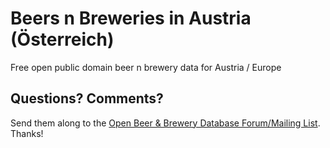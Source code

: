 # Beers n Breweries in Austria (Österreich)


Free open public domain beer n brewery data for Austria / Europe


## Questions? Comments?

Send them along to the
[Open Beer & Brewery Database Forum/Mailing List](http://groups.google.com/group/beerdb).
Thanks!

